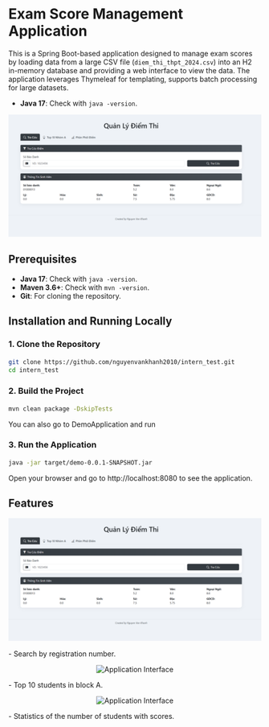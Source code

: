 # Exam Score Management Application

This is a Spring Boot-based application designed to manage exam scores by loading data from a large CSV file (`diem_thi_thpt_2024.csv`) into an H2 in-memory database and providing a web interface to view the data. The application leverages Thymeleaf for templating, supports batch processing for large datasets.
- **Java 17**: Check with `java -version`.

<p align="center">
  <img src="https://raw.githubusercontent.com/nguyenvankhanh2010/intern_test/main/Screenshot%202025-06-29%20213030.png" alt="Application Interface" title="Main Interface of Exam Score Management">
</p>

## Prerequisites
- **Java 17**: Check with `java -version`.
- **Maven 3.6+**: Check with `mvn -version`.
- **Git**: For cloning the repository.

## Installation and Running Locally

### 1. Clone the Repository
```bash
git clone https://github.com/nguyenvankhanh2010/intern_test.git
cd intern_test
```

### 2. Build the Project
```bash
mvn clean package -DskipTests
```
You can also go to DemoApplication and run

### 3. Run the Application
```bash
java -jar target/demo-0.0.1-SNAPSHOT.jar
```
Open your browser and go to http://localhost:8080 to see the application.
## Features
<p align="center">
  <img src="https://raw.githubusercontent.com/nguyenvankhanh2010/intern_test/main/Screenshot%202025-06-29%20213030.png" alt="Application Interface" title="Main Interface of Exam Score Management">
</p>
- Search by registration number.
<p align="center">
  <img src="https://raw.githubusercontent.com/nguyenvankhanh2010/intern_test/main/Screenshot%202025-06-29%215458.png" alt="Application Interface" title="Main Interface of Exam Score Management">
</p>
- Top 10 students in block A.
<p align="center">
  <img src="https://raw.githubusercontent.com/nguyenvankhanh2010/intern_test/main/Screenshot%202025-06-29%215507.png" alt="Application Interface" title="Main Interface of Exam Score Management">
</p>
- Statistics of the number of students with scores.

